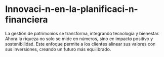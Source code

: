 # Innovaci-n-en-la-planificaci-n-financiera
La gestión de patrimonios se transforma, integrando tecnología y bienestar. Ahora la riqueza no solo se mide en números, sino en impacto positivo y sostenibilidad. Este enfoque permite a los clientes alinear sus valores con sus inversiones, creando un futuro más equilibrado. 
